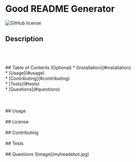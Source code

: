 
 # Good README Generator

 ![GitHub license](https://img.shields.io/badge/license-MIT-purple.svg)
 
 ## Description 
 
 <br>
 <br>
 <br>
 ## Table of Contents (Optional)
 * [Installation](#installation)
 <br>
 * [Usage](#usage)
 <br>
 * [Contributing](#contributing)
 <br>
 * [Tests](#tests)
 <br>
 * [Questions](#questions)
 <br>
 <br>

 <br>
 <br>
 ## Usage 

 <br>
 <br>
 ## License

 <br>
 <br>
 ## Contributing

 <br>
 <br>
 ## Tests

 <br>
 <br>
 ## Questions
 ![image](myheadshot.jpg)
 <br>
 
